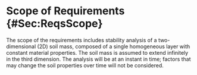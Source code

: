 # Scope of Requirements {#Sec:ReqsScope}

The scope of the requirements includes stability analysis of a two-dimensional (2D) soil mass, composed of a single homogeneous layer with constant material properties. The soil mass is assumed to extend infinitely in the third dimension. The analysis will be at an instant in time; factors that may change the soil properties over time will not be considered.
